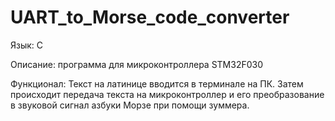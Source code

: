 # UART_to_Morse_code_converter

Язык: C

Описание: программа для микроконтроллера STM32F030

Функционал: Текст на латинице вводится в терминале на ПК. Затем происходит передача текста на микроконтроллер и его преобразование в звуковой сигнал азбуки Морзе при помощи зуммера.
